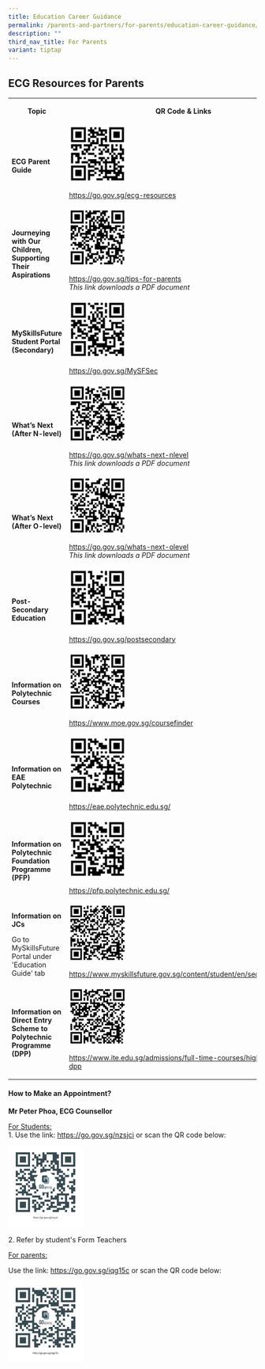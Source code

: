 ```yaml
---
title: Education Career Guidance
permalink: /parents-and-partners/for-parents/education-career-guidance/
description: ""
third_nav_title: For Parents
variant: tiptap
---
```

<h2>ECG Resources for Parents</h2>
<table style="minWidth: 50px">
<colgroup>
<col>
<col>
</colgroup>
<tbody>
<tr>
<th rowspan="1" colspan="1">
<p>Topic</p>
</th>
<th rowspan="1" colspan="1">
<p>QR Code &amp; Links</p>
</th>
</tr>
<tr>
<td rowspan="1" colspan="1">
<p><strong>ECG Parent Guide</strong>
</p>
</td>
<td rowspan="1" colspan="1">
<div class="isomer-image-wrapper">
<img style="width: 25%;" height="auto" width="100%" alt="" src="/images/For Parents/ECG_Parent_Guide_QRcode.png">
</div>
<p><a href="https://go.gov.sg/ecg-resources" rel="noopener noreferrer nofollow" target="_blank">https://go.gov.sg/ecg-resources</a>
</p>
</td>
</tr>
<tr>
<td rowspan="1" colspan="1">
<p><strong>Journeying with Our Children, Supporting Their Aspirations</strong>
</p>
</td>
<td rowspan="1" colspan="1">
<div class="isomer-image-wrapper">
<img style="width: 25%;" height="auto" width="100%" alt="" src="/images/For Parents/Journeying_with_Our_Children__Supporting_Their_Aspirations_QRcode.png">
</div>
<p><a href="https://go.gov.sg/tips-for-parents" rel="noopener noreferrer nofollow" target="_blank">https://go.gov.sg/tips-for-parents</a>
<br><em>This link downloads a PDF document</em>
</p>
</td>
</tr>
<tr>
<td rowspan="1" colspan="1">
<p><strong>MySkillsFuture Student Portal (Secondary)</strong>
</p>
</td>
<td rowspan="1" colspan="1">
<div class="isomer-image-wrapper">
<img style="width: 25%;" height="auto" width="100%" alt="" src="/images/For Parents/MySkillsFuture_Student_Portal__Secondary__QRcode.png">
</div>
<p><a href="https://go.gov.sg/MySFSec" rel="noopener noreferrer nofollow" target="_blank">https://go.gov.sg/MySFSec</a>
</p>
</td>
</tr>
<tr>
<td rowspan="1" colspan="1">
<p><strong>What’s Next (After N-level)</strong>
</p>
</td>
<td rowspan="1" colspan="1">
<div class="isomer-image-wrapper">
<img style="width: 25%;" height="auto" width="100%" alt="" src="/images/For Parents/What_s_Next__After_N_level__QRcode.png">
</div>
<p><a href="https://go.gov.sg/whats-next-nlevel" rel="noopener noreferrer nofollow" target="_blank">https://go.gov.sg/whats-next-nlevel</a>
<br><em>This link downloads a PDF document</em>
</p>
</td>
</tr>
<tr>
<td rowspan="1" colspan="1">
<p><strong>What’s Next (After O-level)</strong>
</p>
</td>
<td rowspan="1" colspan="1">
<div class="isomer-image-wrapper">
<img style="width: 25%;" height="auto" width="100%" alt="" src="/images/For Parents/What_s_Next__After_O_level__QRcode.png">
</div>
<p><a href="https://go.gov.sg/whats-next-olevel" rel="noopener noreferrer nofollow" target="_blank">https://go.gov.sg/whats-next-olevel</a>
<br><em>This link downloads a PDF document</em>
</p>
</td>
</tr>
<tr>
<td rowspan="1" colspan="1">
<p><strong>Post-Secondary Education</strong>
</p>
</td>
<td rowspan="1" colspan="1">
<div class="isomer-image-wrapper">
<img style="width: 25%;" height="auto" width="100%" alt="" src="/images/For Parents/Post_Secondary_Education_QRcode.png">
</div>
<p><a href="https://go.gov.sg/postsecondary" rel="noopener noreferrer nofollow" target="_blank">https://go.gov.sg/postsecondary</a>
</p>
</td>
</tr>
<tr>
<td rowspan="1" colspan="1">
<p><strong>Information on Polytechnic Courses</strong>
</p>
</td>
<td rowspan="1" colspan="1">
<div class="isomer-image-wrapper">
<img style="width: 25%;" height="auto" width="100%" alt="" src="/images/For Parents/Information_on_Polytechnic_Courses_QRcode.png">
</div>
<p><a href="https://www.moe.gov.sg/coursefinder" rel="noopener noreferrer nofollow" target="_blank">https://www.moe.gov.sg/coursefinder</a>
</p>
</td>
</tr>
<tr>
<td rowspan="1" colspan="1">
<p><strong>Information on EAE Polytechnic</strong>
</p>
</td>
<td rowspan="1" colspan="1">
<div class="isomer-image-wrapper">
<img style="width: 25%;" height="auto" width="100%" alt="" src="/images/For Parents/Information_on_EAE_Polytechnic_QRcode.png">
</div>
<p><a href="https://eae.polytechnic.edu.sg/" rel="noopener noreferrer nofollow" target="_blank">https://eae.polytechnic.edu.sg/</a>
</p>
</td>
</tr>
<tr>
<td rowspan="1" colspan="1">
<p><strong>Information on Polytechnic Foundation Programme (PFP)</strong>
</p>
</td>
<td rowspan="1" colspan="1">
<div class="isomer-image-wrapper">
<img style="width: 25%;" height="auto" width="100%" alt="" src="/images/For Parents/Information_on_Polytechnic_Foundation_Programme__PFP__QRcode.png">
</div>
<p><a href="https://pfp.polytechnic.edu.sg/" rel="noopener noreferrer nofollow" target="_blank">https://pfp.polytechnic.edu.sg/</a>
</p>
</td>
</tr>
<tr>
<td rowspan="1" colspan="1">
<p><strong>Information on JCs</strong>
</p>
<p>Go to MySkillsFuture Portal under 'Education Guide' tab</p>
</td>
<td rowspan="1" colspan="1">
<div class="isomer-image-wrapper">
<img style="width: 25%;" height="auto" width="100%" alt="" src="/images/For Parents/Information_on_JCs_QRcode.png">
</div>
<p><a href="https://www.myskillsfuture.gov.sg/content/student/en/secondary.html" rel="noopener noreferrer nofollow" target="_blank">https://www.myskillsfuture.gov.sg/content/student/en/secondary.html</a>
</p>
</td>
</tr>
<tr>
<td rowspan="1" colspan="1">
<p><strong>Information on Direct Entry Scheme to Polytechnic Programme (DPP)</strong>
</p>
</td>
<td rowspan="1" colspan="1">
<div class="isomer-image-wrapper">
<img style="width: 25%;" height="auto" width="100%" alt="" src="/images/For Parents/Information_on_Direct_Entry_Scheme_to_Polytechnic_Programme__DPP__QRcode.png">
</div>
<p><a href="https://www.ite.edu.sg/admissions/full-time-courses/higher-nitec-dpp" rel="noopener noreferrer nofollow" target="_blank">https://www.ite.edu.sg/admissions/full-time-courses/higher-nitec-dpp</a>
</p>
</td>
</tr>
</tbody>
</table>
<h4>How to Make an Appointment?</h4>
<p><strong>Mr Peter Phoa, ECG Counsellor</strong>
</p>
<p><u>For Students:</u>
<br>1. Use the link: <a href="https://go.gov.sg/nzsjci" rel="noopener noreferrer nofollow" target="_blank">https://go.gov.sg/nzsjci</a> or scan the
QR code below:</p>
<div class="isomer-image-wrapper">
<img style="width: 30%;" height="auto" width="100%" alt="" src="/images/For Parents/ECG_Counselling_Appointment_QRcode.png">
</div>
<p>2. Refer by student's Form Teachers</p>
<p><u>For parents:</u> 
</p>
<p>Use the link: <a href="https://go.gov.sg/iqg15c" rel="noopener noreferrer nofollow" target="_blank">https://go.gov.sg/iqg15c</a> or
scan the QR code below:</p>
<div class="isomer-image-wrapper">
<img style="width: 30%;" height="auto" width="100%" alt="" src="/images/For Parents/ECGC_Parent_Appointment_Form_QRcode.jpg">
</div>
<p></p>